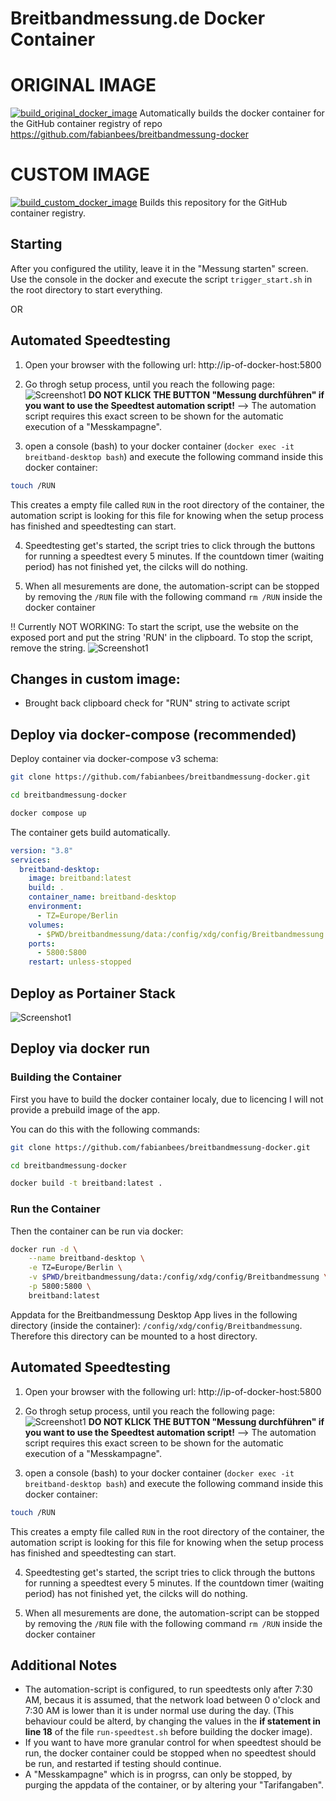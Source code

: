 # Breitbandmessung.de Docker Container

# ORIGINAL IMAGE
[![build_original_docker_image](https://github.com/JulKramer3G/breitbandmessung-docker/actions/workflows/build_original_image.yml/badge.svg)](https://github.com/JulKramer3G/breitbandmessung-docker/actions/workflows/build_original_image.yml)
Automatically builds the docker container for the GitHub container registry of repo https://github.com/fabianbees/breitbandmessung-docker

# CUSTOM IMAGE
[![build_custom_docker_image](https://github.com/JulKramer3G/breitbandmessung-docker/actions/workflows/build_custom_image.yml/badge.svg)](https://github.com/JulKramer3G/breitbandmessung-docker/actions/workflows/build_custom_image.yml)
Builds this repository for the GitHub container registry.
## Starting
After you configured the utility, leave it in the "Messung starten" screen.
Use the console in the docker and execute the script `trigger_start.sh` in the root directory to start everything.

OR

## Automated Speedtesting

1. Open your browser with the following url: http://ip-of-docker-host:5800


2. Go throgh setup process, until you reach the following page:
![Screenshot1](images/screenshot1.png)
**DO NOT KLICK THE BUTTON "Messung durchführen" if you want to use the Speedtest automation script!**
--> The automation script requires this exact screen to be shown for the automatic execution of a "Messkampagne".

3. open a console (bash) to your docker container (```docker exec -it breitband-desktop bash```) and execute the following command inside this docker container:
```bash
touch /RUN
```
This creates a empty file called ```RUN``` in the root directory of the container, the automation script is looking for this file for knowing when the setup process has finished and speedtesting can start.

4. Speedtesting get's started, the script tries to click through the buttons for running a speedtest every 5 minutes. If the countdown timer (waiting period) has not finished yet, the cilcks will do nothing.

5. When all mesurements are done, the automation-script can be stopped by removing the ```/RUN``` file with the following command ```rm /RUN``` inside the docker container


!! Currently NOT WORKING:
To start the script, use the website on the exposed port and put the string 'RUN' in the clipboard. To stop the script, remove the string. 
![Screenshot1](images/clipboard.png)

## Changes in custom image: 
- Brought back clipboard check for "RUN" string to activate script



## Deploy via docker-compose (recommended)

Deploy container via docker-compose v3 schema:

```bash
git clone https://github.com/fabianbees/breitbandmessung-docker.git

cd breitbandmessung-docker

docker compose up
```

The container gets build automatically.


```yaml
version: "3.8"
services:
  breitband-desktop:
    image: breitband:latest
    build: .
    container_name: breitband-desktop
    environment:
      - TZ=Europe/Berlin
    volumes:
      - $PWD/breitbandmessung/data:/config/xdg/config/Breitbandmessung
    ports:
      - 5800:5800
    restart: unless-stopped
```


## Deploy as Portainer Stack

![Screenshot1](images/portainer-stack.png)



## Deploy via docker run

### Building the Container

First you have to build the docker container localy, due to licencing I will not provide a prebuild image of the app.

You can do this with the following commands:

```bash
git clone https://github.com/fabianbees/breitbandmessung-docker.git

cd breitbandmessung-docker

docker build -t breitband:latest .
```

### Run the Container

Then the container can be run via docker:

```bash
docker run -d \
    --name breitband-desktop \
    -e TZ=Europe/Berlin \
    -v $PWD/breitbandmessung/data:/config/xdg/config/Breitbandmessung \
    -p 5800:5800 \
    breitband:latest
```

Appdata for the Breitbandmessung Desktop App lives in the following directory (inside the container): ```/config/xdg/config/Breitbandmessung```. Therefore this directory can be mounted to a host directory.



## Automated Speedtesting

1. Open your browser with the following url: http://ip-of-docker-host:5800


2. Go throgh setup process, until you reach the following page:
![Screenshot1](images/screenshot1.png)
**DO NOT KLICK THE BUTTON "Messung durchführen" if you want to use the Speedtest automation script!**
--> The automation script requires this exact screen to be shown for the automatic execution of a "Messkampagne".

3. open a console (bash) to your docker container (```docker exec -it breitband-desktop bash```) and execute the following command inside this docker container:
```bash
touch /RUN
```
This creates a empty file called ```RUN``` in the root directory of the container, the automation script is looking for this file for knowing when the setup process has finished and speedtesting can start.

4. Speedtesting get's started, the script tries to click through the buttons for running a speedtest every 5 minutes. If the countdown timer (waiting period) has not finished yet, the cilcks will do nothing.

5. When all mesurements are done, the automation-script can be stopped by removing the ```/RUN``` file with the following command ```rm /RUN``` inside the docker container


## Additional Notes

- The automation-script is configured, to run speedtests only after 7:30 AM, becaus it is assumed, that the network load between 0 o'clock and 7:30 AM is lower than it is under normal use during the day.
(This behaviour could be alterd, by changing the values in the **if statement in line 18** of the file ```run-speedtest.sh``` before building the docker image).
- If you want to have more granular control for when speedtest should be run, the docker container could be stopped when no speedtest should be run, and restarted if testing should continue.
- A "Messkampagne" which is in progrss, can only be stopped, by purging the appdata of the container, or by altering your "Tarifangaben".